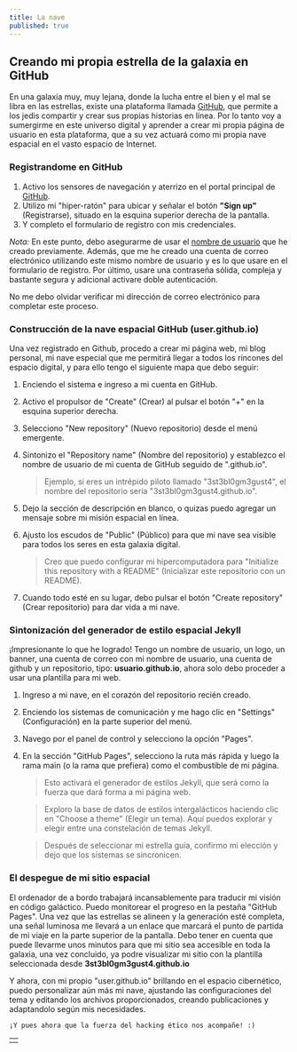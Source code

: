 ```yaml
---
title: La nave
published: true
---
```


## Creando mi propia estrella de la galaxia en GitHub

En una galaxia muy, muy lejana, donde la lucha entre el bien y el mal se libra en las estrellas, existe una plataforma llamada [GitHub](https://github.com/), que permite a los jedis compartir y crear sus propias historias en línea. Por lo tanto voy a sumergirme en este universo digital y aprender a crear mi propia página de usuario en esta plataforma, que a su vez actuará como mi propia nave espacial en el vasto espacio de Internet.

### Registrandome en GitHub

1. Activo los sensores de navegación y aterrizo en el portal principal de [GitHub](https://github.com/).
2. Utilizo mi "hiper-ratón" para ubicar y señalar el botón **"Sign up"** (Registrarse), situado en la esquina superior derecha de la pantalla.
3. Y completo el formulario de registro con mis credenciales.

_Nota:_ En este punto, debo asegurarme de usar el [nombre de usuario](Identidad-Secreta) que he creado previamente. Además, que me he creado una cuenta de correo electrónico utilizando este mismo nombre de usuario y es lo que usare en el formulario de registro. Por último, usare una contraseña sólida, compleja y bastante segura y adicional activare doble autenticación.

No me debo olvidar verificar mi dirección de correo electrónico para completar este proceso.

### Construcción de la nave espacial GitHub (user.github.io)

Una vez registrado en Github, procedo a crear mi página web, mi blog personal, mi nave especial que me permitirá llegar a todos los rincones del espacio digital, y para ello tengo el siguiente mapa que debo seguir:

1. Enciendo el sistema e ingreso a mi cuenta en GitHub.
2. Activo el propulsor de "Create" (Crear) al pulsar el botón "+" en la esquina superior derecha.
3. Selecciono "New repository" (Nuevo repositorio) desde el menú emergente.
4. Sintonizo el "Repository name" (Nombre del repositorio) y establezco el nombre de usuario de mi cuenta de GitHub seguido de ".github.io". 

    > Ejemplo, si eres un intrépido piloto llamado "3st3bl0gm3gust4", el nombre del repositorio sería "3st3bl0gm3gust4.github.io".

5. Dejo la sección de descripción en blanco, o quizas puedo agregar un mensaje sobre mi misión espacial en línea.
6. Ajusto los escudos de "Public" (Público) para que mi nave sea visible para todos los seres en esta galaxia digital.

    > Creo que puedo configurar mi hipercomputadora para "Initialize this repository with a README" (Inicializar este repositorio con un README).

7. Cuando todo esté en su lugar, debo pulsar el botón "Create repository" (Crear repositorio) para dar vida a mi nave.


### Sintonización del generador de estilo espacial Jekyll

¡Impresionante lo que he logrado! Tengo un nombre de usuario, un logo, un banner, una cuenta de correo con mi nombre de usuario, una cuenta de github y un repositorio, tipo: **usuario.github.io**, ahora solo debo proceder a usar una plantilla para mi web.

1. Ingreso a mi nave, en el corazón del repositorio recién creado. 
2. Enciendo los sistemas de comunicación y me hago clic en "Settings" (Configuración) en la parte superior del menú.
3. Navego por el panel de control y selecciono la opción "Pages".
4. En la sección "GitHub Pages", selecciono la ruta más rápida y luego la rama main (o la rama que prefiera) como el combustible de mi página. 
    > Esto activará el generador de estilos Jekyll, que será como la fuerza que dará forma a mi página web.
    
    > Exploro la base de datos de estilos intergalácticos haciendo clic en "Choose a theme" (Elegir un tema). Aquí puedos explorar y elegir entre una constelación de temas Jekyll.

    > Después de seleccionar mi estrella guía, confirmo mi elección y dejo que los sistemas se sincronicen.

### El despegue de mi sitio espacial

El ordenador de a bordo trabajará incansablemente para traducir mi visión en código galáctico. Puedo monitorear el progreso en la pestaña "GitHub Pages". Una vez que las estrellas se alineen y la generación esté completa, una señal luminosa me llevará a un enlace que marcará el punto de partida de mi viaje en la parte superior de la pantalla. Debo tener en cuenta que puede llevarme unos minutos para que mi sitio sea accesible en toda la galaxia, una vez concluido, ya podre visualizar mi sitio con la plantilla seleccionada desde **3st3bl0gm3gust4.github.io**

Y ahora, con mi propio "user.github.io" brillando en el espacio cibernético, puedo personalizar aún más mi nave, ajustando las configuraciones del tema y editando los archivos proporcionados, creando publicaciones y adaptandolo según mis necesidades.

```
¡Y pues ahora que la fuerza del hacking ético nos acompañe! :)
```


|   |
|:--|
|   |